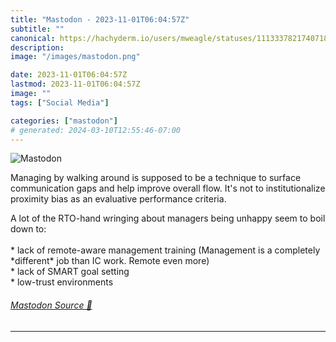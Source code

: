 ```yaml
---
title: "Mastodon - 2023-11-01T06:04:57Z"
subtitle: ""
canonical: https://hachyderm.io/users/mweagle/statuses/111333782174071838
description:
image: "/images/mastodon.png"

date: 2023-11-01T06:04:57Z
lastmod: 2023-11-01T06:04:57Z
image: ""
tags: ["Social Media"]

categories: ["mastodon"]
# generated: 2024-03-10T12:55:46-07:00
---
```

![Mastodon](/images/mastodon.png)

<p>Managing by walking around is supposed to be a technique to surface communication gaps and help improve overall flow. It&#39;s not to institutionalize proximity bias as an evaluative performance criteria.</p><p>A lot of the RTO-hand wringing about managers being unhappy seem to boil down to:<br /> <br />* lack of remote-aware management training (Management is a completely *different* job than IC work. Remote even more)<br />* lack of SMART goal setting<br />* low-trust environments</p>


###### [Mastodon Source 🐘](https://hachyderm.io/@mweagle/111333782174071838)

___
